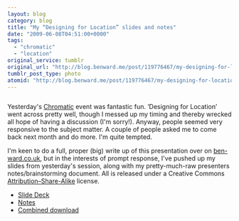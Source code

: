 ```yaml
---
layout: blog
category: blog
title: "My “Designing for Location” slides and notes"
date: "2009-06-08T04:51:00+0000"
tags:
  - "chromatic"
  - "location"
original_service: tumblr
original_url: "http://blog.benward.me/post/119776467/my-designing-for-location-slides-and"
tumblr_post_type: photo
atomid: "http://blog.benward.me/post/119776467/my-designing-for-location-slides-and"
---
```

<figure class="photo">
  <img src="http://benward.me/res/tumblr/media/119776467/0.png" alt="">
</figure>

Yesterday's [Chromatic](http://bit.ly/chromatic) event was fantastic fun. ‘Designing for Location’ went across pretty well, though I messed up my timing and thereby wrecked all hope of having a discussion (I'm sorry!). Anyway, people seemed very responsive to the subject matter. A couple of people asked me to come back next month and do more. I'm quite tempted.

I'm keen to do a full, proper (big) write up of this presentation over on [ben-ward.co.uk](http://ben-ward.co.uk), but in the interests of prompt response, I've pushed up my slides from yesterday's session, along with my pretty-much-raw presenters notes/brainstorming document. All is released under a Creative Commons [Attribution–Share-Alike](http://creativecommons.org/licenses/by-sa/3.0/) license.

  * [Slide Deck](http://ben-ward.co.uk/presents/Designing-for-Location.pdf)
  * [Notes](http://ben-ward.co.uk/presents/Designing-for-Location.text)
  * [Combined download](http://ben-ward.co.uk/presents/Designing-for-Location.zip)
  
